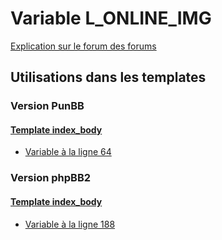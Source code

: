 # Variable L_ONLINE_IMG
[Explication sur le forum des forums](http://forum.forumactif.com/t294113-listing-des-variables#L_ONLINE_IMG)

## Utilisations dans les templates

### Version PunBB

#### [Template index_body](punbb/index_body.md)
* [Variable à la ligne 64](../punbb/index_body.tpl#L64)

### Version phpBB2

#### [Template index_body](subsilver/index_body.md)
* [Variable à la ligne 188](../subsilver/index_body.tpl#L188)